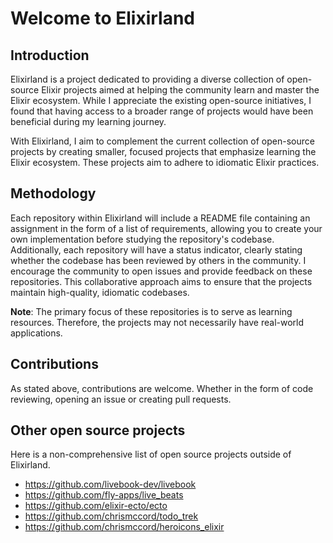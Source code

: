 # Welcome to Elixirland

## Introduction

Elixirland is a project dedicated to providing a diverse collection of open-source Elixir projects aimed at helping the community learn and master the Elixir ecosystem. While I appreciate the existing open-source initiatives, I found that having access to a broader range of projects would have been beneficial during my learning journey.

With Elixirland, I aim to complement the current collection of open-source projects by creating smaller, focused projects that emphasize learning the Elixir ecosystem. These projects aim to adhere to idiomatic Elixir practices.

## Methodology

Each repository within Elixirland will include a README file containing an assignment in the form of a list of requirements, allowing you to create your own implementation before studying the repository's codebase. Additionally, each repository will have a status indicator, clearly stating whether the codebase has been reviewed by others in the community. I encourage the community to open issues and provide feedback on these repositories. This collaborative approach aims to ensure that the projects maintain high-quality, idiomatic codebases.

**Note**: The primary focus of these repositories is to serve as learning resources. Therefore, the projects may not necessarily have real-world applications.

## Contributions
As stated above, contributions are welcome. Whether in the form of code reviewing, opening an issue or creating pull requests.

## Other open source projects
Here is a non-comprehensive list of open source projects outside of Elixirland.

  - https://github.com/livebook-dev/livebook
  - https://github.com/fly-apps/live_beats
  - https://github.com/elixir-ecto/ecto
  - https://github.com/chrismccord/todo_trek
  - https://github.com/chrismccord/heroicons_elixir
  
